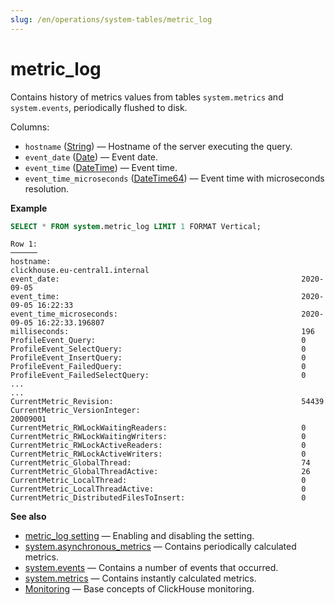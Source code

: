 ```yaml
---
slug: /en/operations/system-tables/metric_log
---
```

# metric_log

Contains history of metrics values from tables `system.metrics` and `system.events`, periodically flushed to disk.

Columns:
- `hostname` ([String](../../sql-reference/data-types/string.md)) — Hostname of the server executing the query.
- `event_date` ([Date](../../sql-reference/data-types/date.md)) — Event date.
- `event_time` ([DateTime](../../sql-reference/data-types/datetime.md)) — Event time.
- `event_time_microseconds` ([DateTime64](../../sql-reference/data-types/datetime64.md)) — Event time with microseconds resolution.

**Example**

``` sql
SELECT * FROM system.metric_log LIMIT 1 FORMAT Vertical;
```

``` text
Row 1:
──────
hostname:                                                        clickhouse.eu-central1.internal
event_date:                                                      2020-09-05
event_time:                                                      2020-09-05 16:22:33
event_time_microseconds:                                         2020-09-05 16:22:33.196807
milliseconds:                                                    196
ProfileEvent_Query:                                              0
ProfileEvent_SelectQuery:                                        0
ProfileEvent_InsertQuery:                                        0
ProfileEvent_FailedQuery:                                        0
ProfileEvent_FailedSelectQuery:                                  0
...
...
CurrentMetric_Revision:                                          54439
CurrentMetric_VersionInteger:                                    20009001
CurrentMetric_RWLockWaitingReaders:                              0
CurrentMetric_RWLockWaitingWriters:                              0
CurrentMetric_RWLockActiveReaders:                               0
CurrentMetric_RWLockActiveWriters:                               0
CurrentMetric_GlobalThread:                                      74
CurrentMetric_GlobalThreadActive:                                26
CurrentMetric_LocalThread:                                       0
CurrentMetric_LocalThreadActive:                                 0
CurrentMetric_DistributedFilesToInsert:                          0
```

**See also**

- [metric_log setting](../../operations/server-configuration-parameters/settings.md#metric_log) — Enabling and disabling the setting.
- [system.asynchronous_metrics](../../operations/system-tables/asynchronous_metrics.md) — Contains periodically calculated metrics.
- [system.events](../../operations/system-tables/events.md#system_tables-events) — Contains a number of events that occurred.
- [system.metrics](../../operations/system-tables/metrics.md) — Contains instantly calculated metrics.
- [Monitoring](../../operations/monitoring.md) — Base concepts of ClickHouse monitoring.
